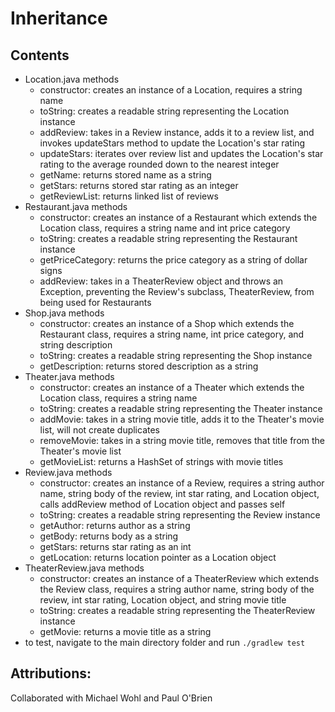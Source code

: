 # Inheritance

## Contents

  - Location.java methods
    - constructor: creates an instance of a Location, requires a string name
    - toString: creates a readable string representing the Location instance
    - addReview: takes in a Review instance, adds it to a review list, and invokes updateStars method to update the Location's star rating
    - updateStars: iterates over review list and updates the Location's star rating to the average rounded down to the nearest integer
    - getName: returns stored name as a string
    - getStars: returns stored star rating as an integer
    - getReviewList: returns linked list of reviews
  - Restaurant.java methods
    - constructor: creates an instance of a Restaurant which extends the Location class, requires a string name and int price category
    - toString: creates a readable string representing the Restaurant instance
    - getPriceCategory: returns the price category as a string of dollar signs
    - addReview: takes in a TheaterReview object and throws an Exception, preventing the Review's subclass, TheaterReview, from being used for Restaurants
  - Shop.java methods
    - constructor: creates an instance of a Shop which extends the Restaurant class, requires a string name, int price category, and string description
    - toString: creates a readable string representing the Shop instance
    - getDescription: returns stored description as a string
  - Theater.java methods
    - constructor: creates an instance of a Theater which extends the Location class, requires a string name
    - toString: creates a readable string representing the Theater instance
    - addMovie: takes in a string movie title, adds it to the Theater's movie list, will not create duplicates
    - removeMovie: takes in a string movie title, removes that title from the Theater's movie list
    - getMovieList: returns a HashSet of strings with movie titles
  - Review.java methods
    - constructor: creates an instance of a Review, requires a string author name, string body of the review, int star rating, and Location object, calls addReview method of Location object and passes self
    - toString: creates a readable string representing the Review instance
    - getAuthor: returns author as a string
    - getBody: returns body as a string
    - getStars: returns star rating as an int
    - getLocation: returns location pointer as a Location object
  - TheaterReview.java methods
    - constructor: creates an instance of a TheaterReview which extends the Review class, requires a string author name, string body of the review, int star rating, Location object, and string movie title
    - toString: creates a readable string representing the TheaterReview instance
    - getMovie: returns a movie title as a string
  - to test, navigate to the main directory folder and run `./gradlew test`

## Attributions:

Collaborated with Michael Wohl and Paul O'Brien
